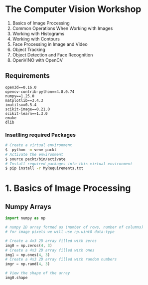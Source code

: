 # The Computer Vision Workshop

1. Basics of Image Processing
2. Common Operations When Working with Images
3. Working with Histograms 
4. Working with Contours 
5. Face Processing in Image and Video
6. Object Tracking
7. Object Detection and Face Recognition
8. OpenVINO with OpenCV


## Requirements
```
open3d==0.16.0
opencv-contrib-python==4.8.0.74
numpy==1.25.0
matplotlib==3.4.3
imutils==0.5.4
scikit-image==0.21.0
scikit-learn==1.3.0
cmake
dlib

```

### Insatlling required Packages
```bash
# Create a virtual environment
$  python -m venv packt
# Activate the environment
$ source packt/bin/activate
# Install required packages into this virtual environment
$ pip install -r MyRequirements.txt
```

# 1. Basics of Image Processing
## Numpy Arrays
```python
import numpy as np

# numpy 2D array formed as (number of rows, number of columns)
# for image pixels we will use np.uint8 data-type

# Create a 4x3 2D array filled with zeros
img0 = np.zeros(4, 3)
# Create a 4x3 2D array filled with ones
img1 = np.ones(4, 3)
# Create a 4x3 2D array filled with random numbers
imgr = np.rand(4, 3)

# View the shape of the array
img0.shape
```
